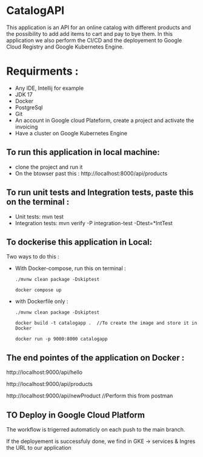 # CatalogAPI


This application is an API for an online catalog with different products and the possibility to add add items to cart and pay to bye them.
In this application we also perform the CI/CD and the deployement to Google Cloud Registry and Google Kubernetes Engine.
# Requirments :
- Any IDE, Intellij for example
- JDK 17
-  Docker
- PostgreSql
- Git
- An account in Google cloud Plateform, create a project and activate the invoicing
- Have a cluster on Google Kubernetes Engine



## To run this application in local machine:
- clone the project and run it
- On the btowser past this :   http://localhost:8000/api/products
## To run unit tests and Integration tests, paste this on the terminal :
- Unit tests:  mvn test
- Integration tests:  mvn verify -P integration-test -Dtest=*IntTest


## To dockerise this application in Local:
Two ways to do this :
- With Docker-compose, run this on terminal :

      ./mvnw clean package -Dskiptest
      
      docker compose up 

- with Dockerfile only :

      ./mvnw clean package -Dskiptest 
   
      docker build -t catalogapp .  //To create the image and store it in Docker

      docker run -p 9000:8000 catalogapp


## The end pointes of the application on Docker :
http://localhost:9000/api/hello

http://localhost:9000/api/products

http://localhost:9000/api/newProduct //Perform this from postman



## TO Deploy in Google Cloud Platform

The workflow is trigerred automaticly on each push to the main branch.

If the deployement is successfuly done, we find in GKE -> services & Ingres the URL to our application

   
  
      
       
 

